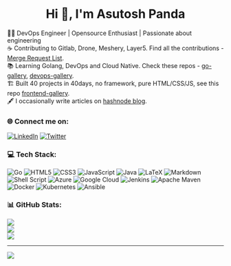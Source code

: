 <h1 align="center">Hi 👋, I'm Asutosh Panda</h1>


👨‍💻 DevOps Engineer | Opensource Enthusiast | Passionate about engineering <br>
☕️ Contributing to Gitlab, Drone, Meshery, Layer5. Find all the contributions - [Merge Request List](https://gitlab.com/measutosh/measutosh/-/blob/main/README.md).<br>
📚 Learning Golang, DevOps and Cloud Native. Check these repos - [go-gallery](https://github.com/measutosh/go-gallery), [devops-gallery](https://github.com/measutosh/devops-gallery).<br>
🏗 Built 40 projects in 40days, no framework, pure HTML/CSS/JS, see this repo [frontend-gallery](https://github.com/measutosh/frontend-gallery).<br>
🖋 I occasionally write articles on [hashnode blog](https://measutosh.hashnode.dev).


### 🌐 Connect me on:
[![LinkedIn](https://img.shields.io/badge/LinkedIn-%230077B5.svg?logo=linkedin&logoColor=white)](https://linkedin.com/in/measutosh) [![Twitter](https://img.shields.io/badge/Twitter-%231DA1F2.svg?logo=Twitter&logoColor=white)](https://twitter.com/measutosh9) 

### 💻 Tech Stack:
![Go](https://img.shields.io/badge/go-%2300ADD8.svg?style=flat-square&logo=go&logoColor=white) ![HTML5](https://img.shields.io/badge/html5-%23E34F26.svg?style=flat-square&logo=html5&logoColor=white) ![CSS3](https://img.shields.io/badge/css3-%231572B6.svg?style=flat-square&logo=css3&logoColor=white) ![JavaScript](https://img.shields.io/badge/javascript-%23323330.svg?style=flat-square&logo=javascript&logoColor=%23F7DF1E) ![Java](https://img.shields.io/badge/java-%23ED8B00.svg?style=flat-square&logo=java&logoColor=white) ![LaTeX](https://img.shields.io/badge/latex-%23008080.svg?style=flat-square&logo=latex&logoColor=white) ![Markdown](https://img.shields.io/badge/markdown-%23000000.svg?style=flat-square&logo=markdown&logoColor=white) ![Shell Script](https://img.shields.io/badge/shell_script-%23121011.svg?style=flat-square&logo=gnu-bash&logoColor=white) ![Azure](https://img.shields.io/badge/azure-%230072C6.svg?style=flat-square&logo=azure-devops&logoColor=white) ![Google Cloud](https://img.shields.io/badge/Google%20Cloud-%234285F4.svg?style=flat-square&logo=google-cloud&logoColor=white) ![Jenkins](https://img.shields.io/badge/jenkins-%232C5263.svg?style=flat-square&logo=jenkins&logoColor=white) ![Apache Maven](https://img.shields.io/badge/Apache%20Maven-C71A36?style=flat-square&logo=Apache%20Maven&logoColor=white) ![Docker](https://img.shields.io/badge/docker-%230db7ed.svg?style=flat-square&logo=docker&logoColor=white) ![Kubernetes](https://img.shields.io/badge/kubernetes-%23326ce5.svg?style=flat-square&logo=kubernetes&logoColor=white) ![Ansible](https://img.shields.io/badge/ansible-%231A1918.svg?style=flat-square&logo=ansible&logoColor=white)
### 📊 GitHub Stats:
![](https://github-readme-stats.vercel.app/api?username=measutosh&theme=vue-dark&hide_border=true&include_all_commits=true&count_private=true)<br/>
![](https://github-readme-streak-stats.herokuapp.com/?user=measutosh&theme=vue-dark&hide_border=true)<br/>
![](https://github-readme-stats.vercel.app/api/top-langs/?username=measutosh&theme=vue-dark&hide_border=true&include_all_commits=true&count_private=true&layout=compact)

---
[![](https://visitcount.itsvg.in/api?id=measutosh&icon=6&color=9)](https://visitcount.itsvg.in)

